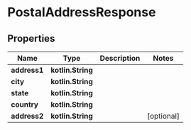 
# PostalAddressResponse

## Properties
Name | Type | Description | Notes
------------ | ------------- | ------------- | -------------
**address1** | **kotlin.String** |  | 
**city** | **kotlin.String** |  | 
**state** | **kotlin.String** |  | 
**country** | **kotlin.String** |  | 
**address2** | **kotlin.String** |  |  [optional]



